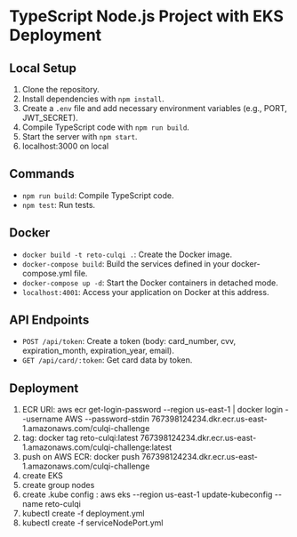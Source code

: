 # TypeScript Node.js Project with EKS Deployment

## Local Setup

1. Clone the repository.
2. Install dependencies with `npm install`.
3. Create a `.env` file and add necessary environment variables (e.g., PORT, JWT_SECRET).
4. Compile TypeScript code with `npm run build`.
5. Start the server with `npm start`.
6. localhost:3000 on local

## Commands

- `npm run build`: Compile TypeScript code.
- `npm test`: Run tests.

## Docker

- `docker build -t reto-culqi .`: Create the Docker image.
- `docker-compose build`: Build the services defined in your docker-compose.yml file.
- `docker-compose up -d`: Start the Docker containers in detached mode.
- `localhost:4001`: Access your application on Docker at this address.

## API Endpoints

- `POST /api/token`: Create a token (body: card_number, cvv, expiration_month, expiration_year, email).
- `GET /api/card/:token`: Get card data by token.

## Deployment

1. ECR URI: aws ecr get-login-password --region us-east-1 | docker login --username AWS --password-stdin 767398124234.dkr.ecr.us-east-1.amazonaws.com/culqi-challenge
2. tag: docker tag reto-culqi:latest 767398124234.dkr.ecr.us-east-1.amazonaws.com/culqi-challenge:latest
3. push on AWS ECR: docker push 767398124234.dkr.ecr.us-east-1.amazonaws.com/culqi-challenge
4. create EKS
5. create group nodes
6. create .kube config : aws eks --region us-east-1 update-kubeconfig --name reto-culqi
7. kubectl create -f deployment.yml
8. kubectl create -f serviceNodePort.yml
